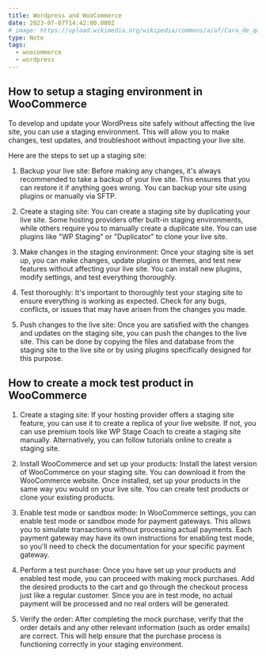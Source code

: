 ```yaml
---
title: Wordpress and WooCommerce
date: 2023-07-07T14:42:00.000Z
# image: https://upload.wikimedia.org/wikipedia/commons/a/af/Cara_de_quem_caiu_do_caminh%C3%A3o..._%28cropped%29.jpg
type: Note
tags:
  - woocommerce
  - wordpress
---
```


## How to setup a staging environment in WooCommerce

To develop and update your WordPress site safely without affecting the live site, you can use a staging environment. This will allow you to make changes, test updates, and troubleshoot without impacting your live site.

Here are the steps to set up a staging site:

1. Backup your live site: Before making any changes, it's always recommended to take a backup of your live site. This ensures that you can restore it if anything goes wrong. You can backup your site using plugins or manually via SFTP.

2. Create a staging site: You can create a staging site by duplicating your live site. Some hosting providers offer built-in staging environments, while others require you to manually create a duplicate site. You can use plugins like "WP Staging" or "Duplicator" to clone your live site.

3. Make changes in the staging environment: Once your staging site is set up, you can make changes, update plugins or themes, and test new features without affecting your live site. You can install new plugins, modify settings, and test everything thoroughly.

4. Test thoroughly: It's important to thoroughly test your staging site to ensure everything is working as expected. Check for any bugs, conflicts, or issues that may have arisen from the changes you made.

5. Push changes to the live site: Once you are satisfied with the changes and updates on the staging site, you can push the changes to the live site. This can be done by copying the files and database from the staging site to the live site or by using plugins specifically designed for this purpose.

## How to create a mock test product in WooCommerce

1. Create a staging site: If your hosting provider offers a staging site feature, you can use it to create a replica of your live website. If not, you can use premium tools like WP Stage Coach to create a staging site manually. Alternatively, you can follow tutorials online to create a staging site.

2. Install WooCommerce and set up your products: Install the latest version of WooCommerce on your staging site. You can download it from the WooCommerce website. Once installed, set up your products in the same way you would on your live site. You can create test products or clone your existing products.

3. Enable test mode or sandbox mode: In WooCommerce settings, you can enable test mode or sandbox mode for payment gateways. This allows you to simulate transactions without processing actual payments. Each payment gateway may have its own instructions for enabling test mode, so you'll need to check the documentation for your specific payment gateway.

4. Perform a test purchase: Once you have set up your products and enabled test mode, you can proceed with making mock purchases. Add the desired products to the cart and go through the checkout process just like a regular customer. Since you are in test mode, no actual payment will be processed and no real orders will be generated.

5. Verify the order: After completing the mock purchase, verify that the order details and any other relevant information (such as order emails) are correct. This will help ensure that the purchase process is functioning correctly in your staging environment.

